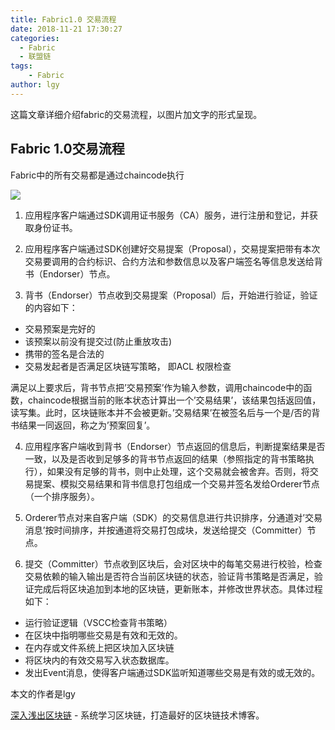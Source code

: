 ```yaml
---
title: Fabric1.0 交易流程
date: 2018-11-21 17:30:27
categories:
  - Fabric
  - 联盟链
tags:
    - Fabric
author: lgy
---
```



这篇文章详细介绍fabric的交易流程，以图片加文字的形式呈现。

<!-- more -->

## Fabric 1.0交易流程

Fabric中的所有交易都是通过chaincode执行

![](/images/transaction_process.png)

1. 应用程序客户端通过SDK调用证书服务（CA）服务，进行注册和登记，并获取身份证书。

2. 应用程序客户端通过SDK创建好交易提案（Proposal），交易提案把带有本次交易要调用的合约标识、合约方法和参数信息以及客户端签名等信息发送给背书（Endorser）节点。

3. 背书（Endorser）节点收到交易提案（Proposal）后，开始进行验证，验证的内容如下：
 - 交易预案是完好的
 - 该预案以前没有提交过(防止重放攻击)
 - 携带的签名是合法的
 - 交易发起者是否满足区块链写策略， 即ACL 权限检查

满足以上要求后，背书节点把’交易预案’作为输入参数，调用chaincode中的函数，chaincode根据当前的账本状态计算出一个’交易结果’，该结果包括返回值，读写集。此时，区块链账本并不会被更新。’交易结果’在被签名后与一个是/否的背书结果一同返回，称之为’预案回复’。

4. 应用程序客户端收到背书（Endorser）节点返回的信息后，判断提案结果是否一致，以及是否收到足够多的背书节点返回的结果（参照指定的背书策略执行），如果没有足够的背书，则中止处理，这个交易就会被舍弃。否则，将交易提案、模拟交易结果和背书信息打包组成一个交易并签名发给Orderer节点（一个排序服务）。

5. Orderer节点对来自客户端（SDK）的交易信息进行共识排序，分通道对’交易消息’按时间排序，并按通道将交易打包成块，发送给提交（Committer）节点。

6. 提交（Committer）节点收到区块后，会对区块中的每笔交易进行校验，检查交易依赖的输入输出是否符合当前区块链的状态，验证背书策略是否满足，验证完成后将区块追加到本地的区块链，更新账本，并修改世界状态。具体过程如下：
 - 运行验证逻辑（VSCC检查背书策略）
 -   在区块中指明哪些交易是有效和无效的。
 - 在内存或文件系统上把区块加入区块链
 - 将区块内的有效交易写入状态数据库。
 - 发出Event消息，使得客户端通过SDK监听知道哪些交易是有效的或无效的。

本文的作者是lgy

[深入浅出区块链](https://learnblockchain.cn/) - 系统学习区块链，打造最好的区块链技术博客。
